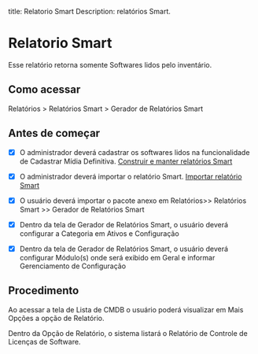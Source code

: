 title: Relatorio Smart
Description: relatórios Smart.

# Relatorio Smart
Esse relatório retorna somente Softwares lidos pelo inventário.

## Como acessar

Relatórios > Relatórios Smart > Gerador de Relatórios Smart 

## Antes de começar

- [x] O administrador deverá cadastrar os softwares lidos na funcionalidade de Cadastrar Mídia Definitiva. [Construir e manter relatórios Smart](/pt-br/4biz-helium/additional-features/reports/create/smart-reports/configuration/build-maintain-smart-report.html)

- [x] O administrador deverá importar o relatório Smart. [Importar relatório Smart](pt-br/4biz-helium/additional-features/reports/create/smart-reports/configuration/build-maintain-smart-report.html#importarexportar-smart-reports)

- [x] O usuário deverá importar o pacote anexo em Relatórios>> Relatórios Smart >> Gerador de Relatórios Smart

- [x] Dentro da tela de Gerador de Relatórios Smart, o usuário deverá configurar a Categoria em Ativos e Configuração

- [x] Dentro da tela de Gerador de Relatórios Smart, o usuário deverá configurar Módulo(s) onde será exibido em Geral e informar Gerenciamento de Configuração

## Procedimento

Ao acessar a tela de Lista de CMDB o usuário poderá visualizar em Mais Opções a opção de Relatório.

Dentro da Opção de Relatório, o sistema listará o Relatório de Controle de Licenças de Software.
